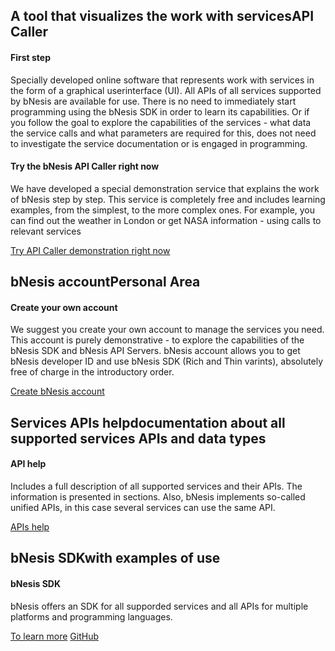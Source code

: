 ﻿A tool that visualizes the work with servicesAPI Caller
-------------------------------------------------------

#### First step

Specially developed online software that represents work with services in the form of a graphical userinterface (UI). All APIs of all services supported by bNesis are available for use. There is no need to immediately start programming using the bNesis SDK in order to learn its capabilities. Or if you follow the goal to explore the capabilities of the services - what data the service calls and what parameters are required for this, does not need to investigate the service documentation or is engaged in programming.

#### Try the bNesis API Caller right now

We have developed a special demonstration service that explains the work of bNesis step by step. This service is completely free and includes learning examples, from the simplest, to the more complex ones. For example, you can find out the weather in London or get NASA information - using calls to relevant services  
  
[Try API Caller demonstration right now](~/Api/Caller?instanceId=8f14e45fceea167a5a36dedd4bea2543&Service=DemoService)

bNesis accountPersonal Area
---------------------------

#### Create your own account

We suggest you create your own account to manage the services you need. This account is purely demonstrative - to explore the capabilities of the bNesis SDK and bNesis API Servers. bNesis account allows you to get bNesis developer ID and use bNesis SDK (Rich and Thin varints), absolutely free of charge in the introductory order.  
  
[Create bNesis account](~/Account/Login#signup)

Services APIs helpdocumentation about all supported services APIs and data types
--------------------------------------------------------------------------------

#### API help

Includes a full description of all supported services and their APIs. The information is presented in sections. Also, bNesis implements so-called unified APIs, in this case several services can use the same API.  
  
[APIs help](~/Help)

bNesis SDKwith examples of use
------------------------------

#### bNesis SDK

bNesis offers an SDK for all supporded services and all APIs for multiple platforms and programming languages.  
  
[To learn more](~/Documentation/Examples) [GitHub](https://github.com/bNesisDeveloper/bNesis)